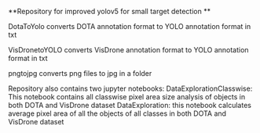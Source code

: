 **Repository for improved yolov5 for small target detection
**

DotaToYolo converts DOTA annotation format to YOLO annotation format in txt

VisDronetoYOLO converts VisDrone annotation format to YOLO annotation format in txt

pngtojpg converts png files to jpg in a folder

Repository also contains two jupyter notebooks:
  DataExplorationClasswise: This notebook contains all classwise pixel area size analysis of objects in both DOTA and VisDrone dataset
  DataExploration: this notebook calculates average pixel area of all the objects of all classes in both DOTA and VisDrone dataset
